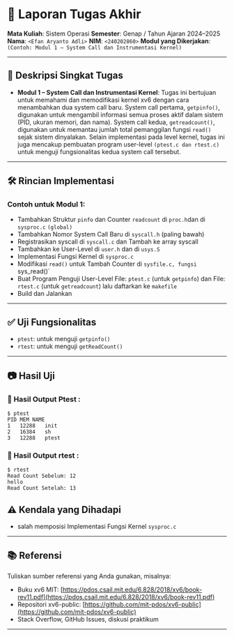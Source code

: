 # 📝 Laporan Tugas Akhir

**Mata Kuliah**: Sistem Operasi
**Semester**: Genap / Tahun Ajaran 2024–2025
**Nama**: `<Efan Aryanto Adli>`
**NIM**: `<240202860>`
**Modul yang Dikerjakan**:
`(Contoh: Modul 1 – System Call dan Instrumentasi Kernel)`

---

## 📌 Deskripsi Singkat Tugas
* **Modul 1 – System Call dan Instrumentasi Kernel**:
Tugas ini bertujuan untuk memahami dan memodifikasi kernel xv6 dengan cara menambahkan dua system call baru. System call pertama, `getpinfo()`, digunakan untuk mengambil informasi semua proses aktif dalam sistem (PID, ukuran memori, dan nama). System call kedua, `getreadcount()`, digunakan untuk memantau jumlah total pemanggilan fungsi `read()` sejak sistem dinyalakan. Selain implementasi pada level kernel, tugas ini juga mencakup pembuatan program user-level `(ptest.c dan rtest.c)` untuk menguji fungsionalitas kedua system call tersebut.
---

## 🛠️ Rincian Implementasi
### Contoh untuk Modul 1:

* Tambahkan Struktur `pinfo` dan Counter `readcount` di `proc.h`dan di `sysproc.c` `(global)`
* Tambahkan Nomor System Call Baru di `syscall.h` (paling bawah)
* Registrasikan syscall di `syscall.c` dan Tambah ke array syscall
* Tambahkan ke User-Level di `user.h` dan di `usys.S`
* Implementasi Fungsi Kernel di `sysproc.c`
* Modifikasi `read()` untuk Tambah Counter di `sysfile.c, fungsi `sys_read()`
* Buat Program Penguji User-Level File: `ptest.c` (untuk `getpinfo`) dan File: `rtest.c` (untuk `getreadcount`) lalu daftarkan ke `makefile`
* Build dan Jalankan

---

## ✅ Uji Fungsionalitas
* `ptest`: untuk menguji `getpinfo()`
* `rtest`: untuk menguji `getReadCount()`
---

## 📷 Hasil Uji
### 📍 Hasil Output Ptest :

```
$ ptest
PID	MEM	NAME
1	12288	init
2	16384	sh
3	12288	ptest
```

### 📍 Hasil Output rtest :
```
$ rtest
Read Count Sebelum: 12
hello
Read Count Setelah: 13
```

## ⚠️ Kendala yang Dihadapi
* salah memposisi Implementasi Fungsi Kernel `sysproc.c`

---

## 📚 Referensi

Tuliskan sumber referensi yang Anda gunakan, misalnya:

* Buku xv6 MIT: [https://pdos.csail.mit.edu/6.828/2018/xv6/book-rev11.pdf](https://pdos.csail.mit.edu/6.828/2018/xv6/book-rev11.pdf)
* Repositori xv6-public: [https://github.com/mit-pdos/xv6-public](https://github.com/mit-pdos/xv6-public)
* Stack Overflow, GitHub Issues, diskusi praktikum

---
